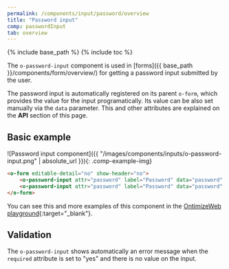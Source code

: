 ```yaml
---
permalink: /components/input/password/overview
title: "Password input"
comp: passwordInput
tab: overview
---
```


{% include base_path %}
{% include toc %}

The `o-password-input` component is used in [forms]({{ base_path }}/components/form/overview/) for getting a password input submitted by the user.

The password input is automatically registered on its parent `o-form`, which provides the value for the input programatically. Its value can be also set manually via the `data` parameter. This and other attributes are explained on the **API** section of this page.

## Basic example
![Password input component]({{ "/images/components/inputs/o-password-input.png" | absolute_url }}){: .comp-example-img}

```html
<o-form editable-detail="no" show-header="no">
    <o-password-input attr="password" label="Password" data="password" read-only="no" required="yes"></o-password-input>
    <o-password-input attr="password" label="Password" data="password" enabled="no"></o-password-input>
</o-form>
```
You can see this and more examples of this component in the [OntimizeWeb playground]({{site.playgroundurl}}/main/inputs/password){:target="_blank"}.

## Validation
The `o-password-input` shows automatically an error message when the `required` attribute is set to "yes" and there is no value on the input.

